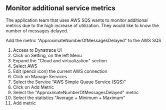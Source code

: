 ## Monitor additional service metrics

The application team that uses AWS SQS wants to monitor additional metrics due to the high increase of utilization. They would like to know the number of messages delayed.​

Add the metric "ApproximateNumberOfMessagesDelayed" to the AWS SQS​



1. Access to Dynatrace UI​
2. Click on Setting, on the left Menu ​
3. Expand the "Cloud and virtualization" section​
4. Select AWS​
5. Edit (pencil icon) the current AWS connection​
6. Click on Manage Services​
7. Select the Service "AWS Simple Queue Service (SQS)"​
8. Click on Add Metric​
9. Select the "ApproximateNumberOfMessagesDelayed" metric ​
10. Select the statistics "Average + Minimum + Maximum"​
11. Add metric​
